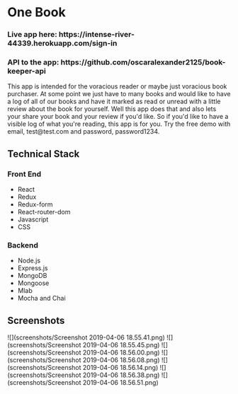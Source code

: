 <h1>One Book</h2>
<h3> Live app here: https://intense-river-44339.herokuapp.com/sign-in </h3>
<h3>API to the app: https://github.com/oscaralexander2125/book-keeper-api</h3>

<p> This app is intended for the voracious reader or maybe just voracious book purchaser.
  At some point we just have to many books and would like to have a log of all of our books and have 
  it marked as read or unread with a little review about the book for yourself. Well this app does that and
  also lets your share your book and your review if you'd like. So if you'd like to have a visible
  log of what you're reading, this app is for you.
  Try the free demo with email, test@test.com and password, password1234.
  </p>
  
  <h2>Technical Stack</h2>
  <h3>Front End</h3>
  <ul>
  <li>React</li>
  <li>Redux</li>
  <li>Redux-form</li>
  <li>React-router-dom</li>
  <li>Javascript</li>
  <li>CSS</li>
  </ul>
  <h3>Backend</h3>
  <ul>
  <li>Node.js</li>
  <li>Express.js</li>
  <li>MongoDB</li>
  <li>Mongoose</li>
  <li>Mlab</li>
  <li>Mocha and Chai</li>
  </ul>

  <h2>Screenshots</h2>
  
  ![](screenshots/Screenshot 2019-04-06 18.55.41.png)
  ![](screenshots/Screenshot 2019-04-06 18.55.45.png)
  ![](screenshots/Screenshot 2019-04-06 18.56.00.png)
  ![](screenshots/Screenshot 2019-04-06 18.56.08.png)
  ![](screenshots/Screenshot 2019-04-06 18.56.14.png)
  ![](screenshots/Screenshot 2019-04-06 18.56.38.png)
  ![](screenshots/Screenshot 2019-04-06 18.56.51.png)
